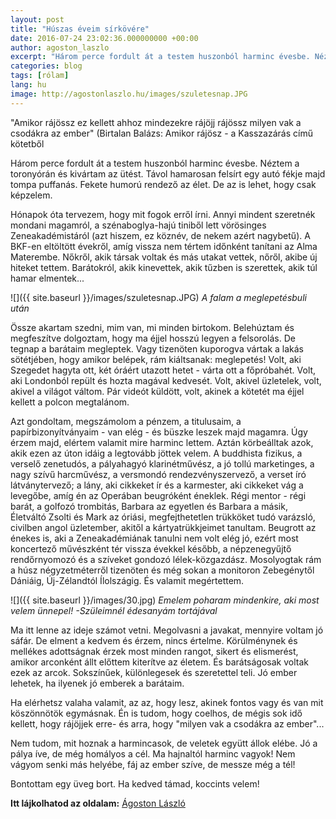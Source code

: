 ```yaml
---
layout: post
title: "Húszas éveim sírkövére"
date: 2016-07-24 23:02:36.000000000 +00:00
author: agoston_laszlo
excerpt: "Három perce fordult át a testem huszonból harminc évesbe. Néztem a toronyórán és kivártam az ütést. Távol hamarosan felsírt egy autó fékje majd tompa puffanás. Fekete humorú rendező az élet. De az is lehet, hogy csak képzelem. "
categories: blog
tags: [rólam]
lang: hu
image: http://agostonlaszlo.hu/images/szuletesnap.JPG
---
```

"Amikor rájössz
ez kellett ahhoz
mindezekre rájöjj
rájössz
milyen vak a csodákra az ember"
(Birtalan Balázs: Amikor rájösz - a Kasszazárás című kötetből

Három perce fordult át a testem huszonból harminc évesbe. Néztem a toronyórán és kivártam az ütést. Távol hamarosan felsírt egy autó fékje majd tompa puffanás. Fekete humorú rendező az élet. De az is lehet, hogy csak képzelem.

Hónapok óta tervezem, hogy mit fogok erről írni. Annyi mindent szeretnék mondani magamról, a szénaboglya-hajú tiniből lett vörösinges Zeneakadémistáról (azt hiszem, ez köznév, de nekem azért nagybetű). A BKF-en eltöltött évekről, amíg vissza nem tértem időnként tanítani az Alma Materembe. Nőkről, akik társak voltak és más utakat vettek, nőről, akibe új hiteket tettem. Barátokról, akik kinevettek, akik tűzben is szerettek, akik túl hamar elmentek...

![]({{ site.baseurl }}/images/szuletesnap.JPG)
_A falam a meglepetésbuli után_

Össze akartam szedni, mim van, mi minden birtokom. Belehúztam és megfeszítve dolgoztam, hogy ma éjjel hosszú legyen a felsorolás. De tegnap a barátaim megleptek. Vagy tizenöten kuporogva vártak a lakás sötétjében, hogy amikor belépek, rám kiáltsanak: meglepetés! Volt, aki Szegedet hagyta ott, két óráért utazott hetet - várta ott a főpróbahét. Volt, aki Londonból repült és hozta magával kedvesét. Volt, akivel üzletelek, volt, akivel a világot váltom. Pár videót küldött, volt, akinek a kötetét ma éjjel kellett a polcon megtalánom.

Azt gondoltam, megszámolom a pénzem, a titulusaim, a papírbizonyítványaim - van elég - és büszke leszek majd magamra. Úgy érzem majd, elértem valamit mire harminc lettem. Aztán körbeálltak azok, akik ezen az úton idáig a legtovább jöttek velem. A buddhista fizikus, a verselő zenetudós, a pályahagyó klarinétművész, a jó tollú marketinges, a nagy szívű harcművész, a versmondó rendezvényszervező, a verset író látványtervező; a lány, aki cikkeket ír és a karmester, aki cikkeket vág a levegőbe, amíg én az Operában beugróként éneklek. Régi mentor - régi barát, a golfozó trombitás, Barbara az egyetlen és Barbara a másik, Életváltó Zsolti és Mark az óriási, megfejthetetlen trükköket tudó varázsló, civilben angol üzletember, akitől a kártyatrükkjeimet tanultam. Beugrott az énekes is, aki a Zeneakadémiának tanulni nem volt elég jó, ezért most koncertező művészként tér vissza évekkel később, a népzenegyűjtő rendőrnyomozó és a szíveket gondozó lélek-közgazdász. Mosolyogtak rám a húsz négyzetméterről tizenöten és még sokan a monitoron Zebegénytől Dániáig, Új-Zélandtól Ílolszágig. És valamit megértettem.

![]({{ site.baseurl }}/images/30.jpg)
_Emelem poharam mindenkire, aki most velem ünnepel! -Szüleimnél édesanyám tortájával_

Ma itt lenne az ideje számot vetni. Megolvasni a javakat, mennyire voltam jó sáfár. De elment a kedvem és érzem, nincs értelme. Körülménynek és mellékes adottságnak érzek most minden rangot, sikert és elismerést, amikor arconként állt előttem kiterítve az életem. És barátságosak voltak ezek az arcok. Sokszínűek, különlegesek és szeretettel teli. Jó ember lehetek, ha ilyenek jó emberek a barátaim.

Ha elérhetsz valaha valamit, az az, hogy lesz, akinek fontos vagy és van mit köszönnötök egymásnak. Én is tudom, hogy coelhos, de mégis sok idő kellett, hogy rájöjjek erre- és arra, hogy "milyen vak a csodákra az ember"...

Nem tudom, mit hoznak a harmincasok, de veletek együtt állok elébe. Jó a pálya íve, de még homályos a cél. Ma hajnaltól harminc vagyok! Nem vágyom senki más helyébe, fáj az ember szíve, de messze még a tél!

Bontottam egy üveg bort. Ha kedved támad, koccints velem!

**Itt lájkolhatod az oldalam:**
[Ágoston László](https://www.facebook.com/agostonlaszloartist) 
